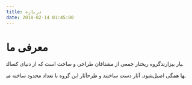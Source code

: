 ```yaml
---
title: درباره
date: 2018-02-14 01:45:00
---
```

# معرفی ما

گروه ریختار جمعی از مشتاقان طراحی و ساخت است که از دنیای کسالت‎بار بیزارند.

آثار این گروه با تعداد محدود ساخته می‎شود. آثار دست ساختند و طرح‎ها همگی اصیل. 